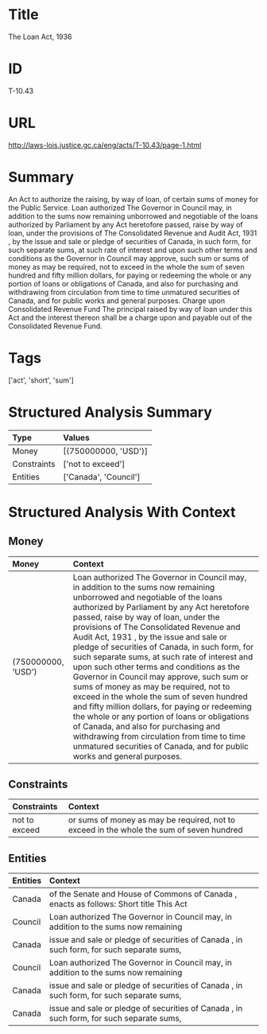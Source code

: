 # Title
The Loan Act, 1936


# ID
T-10.43

# URL
http://laws-lois.justice.gc.ca/eng/acts/T-10.43/page-1.html


# Summary
An Act to authorize the raising, by way of loan, of certain sums of money for the Public Service.
Loan authorized The Governor in Council may, in addition to the sums now remaining unborrowed and negotiable of the loans authorized by Parliament by any Act heretofore passed, raise by way of loan, under the provisions of  The Consolidated Revenue and Audit Act, 1931 , by the issue and sale or pledge of securities of Canada, in such form, for such separate sums, at such rate of interest and upon such other terms and conditions as the Governor in Council may approve, such sum or sums of money as may be required, not to exceed in the whole the sum of seven hundred and fifty million dollars, for paying or redeeming the whole or any portion of loans or obligations of Canada, and also for purchasing and withdrawing from circulation from time to time unmatured securities of Canada, and for public works and general purposes.
Charge upon Consolidated Revenue Fund The principal raised by way of loan under this Act and the interest thereon shall be a charge upon and payable out of the Consolidated Revenue Fund.


# Tags
['act', 'short', 'sum']


# Structured Analysis Summary
| Type        | Values                |
|:------------|:----------------------|
| Money       | [(750000000, 'USD')]  |
| Constraints | ['not to exceed']     |
| Entities    | ['Canada', 'Council'] |


# Structured Analysis With Context
 


## Money
| Money              | Context                                                                                                                                                                                                                                                                                                                                                                                                                                                                                                                                                                                                                                                                                                                                                                                                                                                        |
|:-------------------|:---------------------------------------------------------------------------------------------------------------------------------------------------------------------------------------------------------------------------------------------------------------------------------------------------------------------------------------------------------------------------------------------------------------------------------------------------------------------------------------------------------------------------------------------------------------------------------------------------------------------------------------------------------------------------------------------------------------------------------------------------------------------------------------------------------------------------------------------------------------|
| (750000000, 'USD') | Loan authorized The Governor in Council may, in addition to the sums now remaining unborrowed and negotiable of the loans authorized by Parliament by any Act heretofore passed, raise by way of loan, under the provisions of  The Consolidated Revenue and Audit Act, 1931 , by the issue and sale or pledge of securities of Canada, in such form, for such separate sums, at such rate of interest and upon such other terms and conditions as the Governor in Council may approve, such sum or sums of money as may be required, not to exceed in the whole the sum of seven hundred and fifty million dollars, for paying or redeeming the whole or any portion of loans or obligations of Canada, and also for purchasing and withdrawing from circulation from time to time unmatured securities of Canada, and for public works and general purposes. |


## Constraints
| Constraints   | Context                                                                                  |
|:--------------|:-----------------------------------------------------------------------------------------|
| not to exceed | or sums of money as may be required, not to exceed in the whole the sum of seven hundred |


## Entities
| Entities   | Context                                                                                  |
|:-----------|:-----------------------------------------------------------------------------------------|
| Canada     | of the Senate and House of Commons of Canada , enacts as follows: Short title This Act   |
| Council    | Loan authorized The Governor in  Council may, in addition to the sums now remaining      |
| Canada     | issue and sale or pledge of securities of Canada , in such form, for such separate sums, |
| Council    | Loan authorized The Governor in  Council may, in addition to the sums now remaining      |
| Canada     | issue and sale or pledge of securities of Canada , in such form, for such separate sums, |
| Canada     | issue and sale or pledge of securities of Canada , in such form, for such separate sums, |


